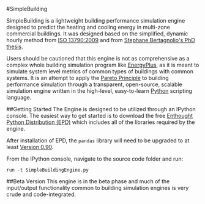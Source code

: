 #SimpleBuilding

SimpleBuilding is a lightweight building performance simulation engine designed to predict the heating and cooling energy in multi-zone commercial buildings. It was designed based on the simplified, dynamic hourly method from [ISO 13790:2009](http://www.iso.org/iso/catalogue_detail.htm?csnumber=41974) and from [Stephane Bertagnolio's PhD thesis](http://ulg.academia.edu/StephaneBertagnolio).

Users should be cautioned that this engine is not as comprehensive as a complex whole building simulation program like [EnergyPlus](http://apps1.eere.energy.gov/buildings/energyplus/), as it is meant to simulate system level metrics of common types of buildings with common systems. It is an attempt to apply the [Pareto Principle](http://en.wikipedia.org/wiki/Pareto_principle) to building performance simulation through a transparent, open-source, scalable simulation engine written in the high-level, easy-to-learn [Python](http://www.python.org/) scripting language.

##Getting Started
The Engine is designed to be utilized through an IPython console. The easiest way to get started is to download the free [Enthought Python Distribution (EPD)](http://www.enthought.com/products/epd_free.php) which includes all of the libraries required by the engine. 

After installation of EPD, the `pandas` library will need to be upgraded to at least [Version 0.90](http://pandas.pydata.org/).

From the IPython console, navigate to the source code folder and run:

`run -t SimpleBuildingEngine.py`

##Beta Version
This engine is in the beta phase and much of the input/output functionality common to building simulation engines is very crude and code-integrated.